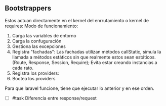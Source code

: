 ## Bootstrappers
Estos actuan directamente en el kernel del enrrutamiento o kernel de requires:
Modo de funcionamiento:
1. Carga las variables de entorno
2. Carga la confuguración
3. Gestiona las excepciones
4. Registra "fachadas": Las fachadas utilizan métodos callStatic, simula la llamada a métodos estáticos sin que realmente estos sean estáticos. (Route, Response, Session, Require); Evita estar creando instancias a cada rato.
5. Registra los providers: 
6. Bootea los providers 

Para que laravel funcione, tiene que ejecutar lo anterior y en ese orden.
- [ ] #task Diferencia entre response/request